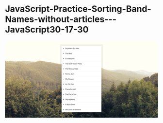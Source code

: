 # JavaScript-Practice-Sorting-Band-Names-without-articles---JavaScript30-17-30
![Preview](https://github.com/vitaliken/JavaScript-Practice-Sorting-Band-Names-without-articles---JavaScript30-17-30/blob/main/preview.png?raw=true)
